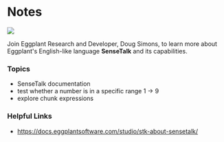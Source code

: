 # Notes

[![](https://img.shields.io/badge/YouTube-14m%2006s-FF0000?logo=youtube)](https://youtu.be/NfOK3pBuemU)

Join Eggplant Research and Developer, Doug Simons, to learn more about Eggplant's English-like language **SenseTalk** and its capabilities.

### Topics
- SenseTalk documentation
- test whether a number is in a specific range 1 -> 9
- explore chunk expressions

### Helpful Links
- https://docs.eggplantsoftware.com/studio/stk-about-sensetalk/